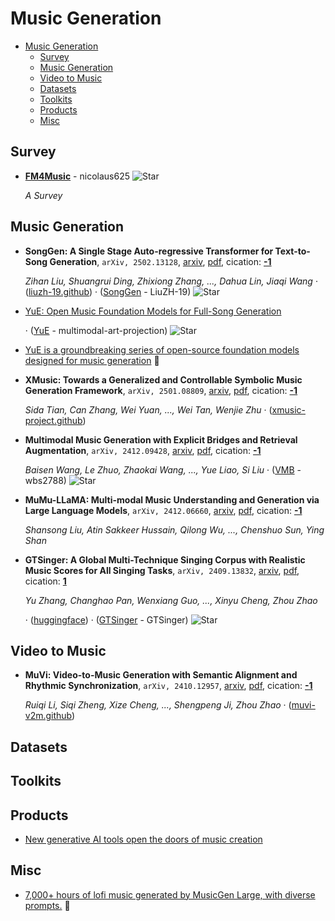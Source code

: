 # Music Generation

- [Music Generation](#music-generation) 
  - [Survey](#survey)
  - [Music Generation](#music-generation-1)
  - [Video to Music](#video-to-music)
  - [Datasets](#datasets)
  - [Toolkits](#toolkits)
  - [Products](#products)
  - [Misc](#misc)


## Survey

- [**FM4Music**](https://github.com/nicolaus625/FM4Music) - nicolaus625 ![Star](https://img.shields.io/github/stars/nicolaus625/FM4Music.svg?style=social&label=Star) 

	 *A Survey*

## Music Generation

- **SongGen: A Single Stage Auto-regressive Transformer for Text-to-Song
  Generation**, `arXiv, 2502.13128`, [arxiv](http://arxiv.org/abs/2502.13128v1), [pdf](http://arxiv.org/pdf/2502.13128v1.pdf), cication: [**-1**](None) 

	 *Zihan Liu, Shuangrui Ding, Zhixiong Zhang, ..., Dahua Lin, Jiaqi Wang* · ([liuzh-19.github](https://liuzh-19.github.io/SongGen/)) · ([SongGen](https://github.com/LiuZH-19/SongGen) - LiuZH-19) ![Star](https://img.shields.io/github/stars/LiuZH-19/SongGen.svg?style=social&label=Star)
- [YuE:  Open Music Foundation Models for Full-Song Generation](https://map-yue.github.io/) 

	 · ([YuE](https://github.com/multimodal-art-projection/YuE) - multimodal-art-projection) ![Star](https://img.shields.io/github/stars/multimodal-art-projection/YuE.svg?style=social&label=Star)
- [YuE is a groundbreaking series of open-source foundation models designed for music generation](https://huggingface.co/m-a-p/YuE-s2-1B-general)  🤗 
- **XMusic: Towards a Generalized and Controllable Symbolic Music Generation 
  Framework**, `arXiv, 2501.08809`, [arxiv](http://arxiv.org/abs/2501.08809v1), [pdf](http://arxiv.org/pdf/2501.08809v1.pdf), cication: [**-1**](None) 

	 *Sida Tian, Can Zhang, Wei Yuan, ..., Wei Tan, Wenjie Zhu* · ([xmusic-project.github](https://xmusic-project.github.io/))
- **Multimodal Music Generation with Explicit Bridges and Retrieval 
  Augmentation**, `arXiv, 2412.09428`, [arxiv](http://arxiv.org/abs/2412.09428v1), [pdf](http://arxiv.org/pdf/2412.09428v1.pdf), cication: [**-1**](None) 

	 *Baisen Wang, Le Zhuo, Zhaokai Wang, ..., Yue Liao, Si Liu* · ([VMB](https://github.com/wbs2788/VMB) - wbs2788) ![Star](https://img.shields.io/github/stars/wbs2788/VMB.svg?style=social&label=Star)
- **MuMu-LLaMA: Multi-modal Music Understanding and Generation via Large 
  Language Models**, `arXiv, 2412.06660`, [arxiv](http://arxiv.org/abs/2412.06660v1), [pdf](http://arxiv.org/pdf/2412.06660v1.pdf), cication: [**-1**](None) 

	 *Shansong Liu, Atin Sakkeer Hussain, Qilong Wu, ..., Chenshuo Sun, Ying Shan*
- **GTSinger: A Global Multi-Technique Singing Corpus with Realistic Music 
  Scores for All Singing Tasks**, `arXiv, 2409.13832`, [arxiv](http://arxiv.org/abs/2409.13832v4), [pdf](http://arxiv.org/pdf/2409.13832v4.pdf), cication: [**1**](https://scholar.google.com/scholar?cites=4877574257490327541&as_sdt=2005&sciodt=0,5&hl=en&oe=ASCII)

	 *Yu Zhang, Changhao Pan, Wenxiang Guo, ..., Xinyu Cheng, Zhou Zhao*

	 · ([huggingface](https://huggingface.co/datasets/GTSinger/GTSinger)) · ([GTSinger](https://github.com/GTSinger/GTSinger) - GTSinger) ![Star](https://img.shields.io/github/stars/GTSinger/GTSinger.svg?style=social&label=Star)

## Video to Music

- **MuVi: Video-to-Music Generation with Semantic Alignment and Rhythmic 
  Synchronization**, `arXiv, 2410.12957`, [arxiv](http://arxiv.org/abs/2410.12957v1), [pdf](http://arxiv.org/pdf/2410.12957v1.pdf), cication: [**-1**](None)

	 *Ruiqi Li, Siqi Zheng, Xize Cheng, ..., Shengpeng Ji, Zhou Zhao* · ([muvi-v2m.github](https://muvi-v2m.github.io/))

## Datasets


## Toolkits


## Products

- [New generative AI tools open the doors of music creation](https://deepmind.google/discover/blog/new-generative-ai-tools-open-the-doors-of-music-creation/) 

## Misc

- [7,000+ hours of lofi music generated by MusicGen Large, with diverse prompts.](https://huggingface.co/datasets/vikhyatk/lofi)  🤗 